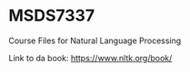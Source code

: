 # MSDS7337
Course Files for Natural Language Processing

Link to da book: 
https://www.nltk.org/book/
